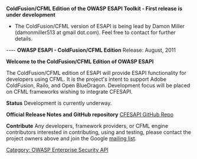 **ColdFusion/CFML Edition of the OWASP ESAPI Toolkit - First release is
under development**

  - The ColdFusion/CFML version of ESAPI is being lead by Damon Miller
    (damonmiller513 at gmail dot.com). Feel free to contact for further
    details.


\---- **OWASP ESAPI - ColdFusion/CFML Edition**
Release: August, 2011


**Welcome to the ColdFusion/CFML Edition of OWASP ESAPI**

The ColdFusion/CFML edition of ESAPI will provide ESAPI functionality
for developers using CFML. It is the project's intent to support Adobe
ColdFusion, Railo, and Open BlueDragon. Development focus will be placed
on CFML frameworks wishing to integrate CFESAPI.

**Status**
Development is currently underway.

**Official Release Notes and GitHub repository**
[CFESAPI GitHub
Repo](https://github.com/damonmiller/cfesapi/blob/master/README)

**Contribute**
Any developers, framework providers, or CFML engine contributors
interested in contributing, using and testing, please contact the
project owners above and join the Google [mailing
list](http://groups.google.com/group/cfesapi).

[Category: OWASP Enterprise Security
API](Category:_OWASP_Enterprise_Security_API "wikilink")